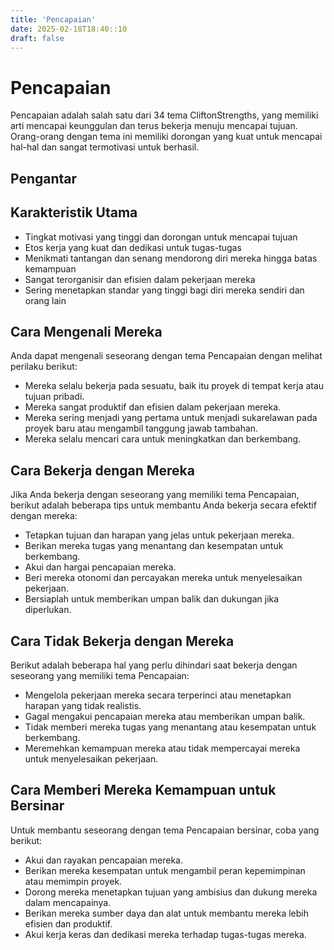 ```yaml
---
title: 'Pencapaian'
date: 2025-02-18T18:40::10
draft: false
---
```


# Pencapaian

Pencapaian adalah salah satu dari 34 tema CliftonStrengths, yang memiliki arti mencapai keunggulan dan terus bekerja menuju mencapai tujuan. Orang-orang dengan tema ini memiliki dorongan yang kuat untuk mencapai hal-hal dan sangat termotivasi untuk berhasil.

## Pengantar

## Karakteristik Utama

- Tingkat motivasi yang tinggi dan dorongan untuk mencapai tujuan
- Etos kerja yang kuat dan dedikasi untuk tugas-tugas
- Menikmati tantangan dan senang mendorong diri mereka hingga batas kemampuan
- Sangat terorganisir dan efisien dalam pekerjaan mereka
- Sering menetapkan standar yang tinggi bagi diri mereka sendiri dan orang lain

## Cara Mengenali Mereka

Anda dapat mengenali seseorang dengan tema Pencapaian dengan melihat perilaku berikut:

- Mereka selalu bekerja pada sesuatu, baik itu proyek di tempat kerja atau tujuan pribadi.
- Mereka sangat produktif dan efisien dalam pekerjaan mereka.
- Mereka sering menjadi yang pertama untuk menjadi sukarelawan pada proyek baru atau mengambil tanggung jawab tambahan.
- Mereka selalu mencari cara untuk meningkatkan dan berkembang.

## Cara Bekerja dengan Mereka

Jika Anda bekerja dengan seseorang yang memiliki tema Pencapaian, berikut adalah beberapa tips untuk membantu Anda bekerja secara efektif dengan mereka:

- Tetapkan tujuan dan harapan yang jelas untuk pekerjaan mereka.
- Berikan mereka tugas yang menantang dan kesempatan untuk berkembang.
- Akui dan hargai pencapaian mereka.
- Beri mereka otonomi dan percayakan mereka untuk menyelesaikan pekerjaan.
- Bersiaplah untuk memberikan umpan balik dan dukungan jika diperlukan.

## Cara Tidak Bekerja dengan Mereka

Berikut adalah beberapa hal yang perlu dihindari saat bekerja dengan seseorang yang memiliki tema Pencapaian:

- Mengelola pekerjaan mereka secara terperinci atau menetapkan harapan yang tidak realistis.
- Gagal mengakui pencapaian mereka atau memberikan umpan balik.
- Tidak memberi mereka tugas yang menantang atau kesempatan untuk berkembang.
- Meremehkan kemampuan mereka atau tidak mempercayai mereka untuk menyelesaikan pekerjaan.

## Cara Memberi Mereka Kemampuan untuk Bersinar

Untuk membantu seseorang dengan tema Pencapaian bersinar, coba yang berikut:

- Akui dan rayakan pencapaian mereka.
- Berikan mereka kesempatan untuk mengambil peran kepemimpinan atau memimpin proyek.
- Dorong mereka menetapkan tujuan yang ambisius dan dukung mereka dalam mencapainya.
- Berikan mereka sumber daya dan alat untuk membantu mereka lebih efisien dan produktif.
- Akui kerja keras dan dedikasi mereka terhadap tugas-tugas mereka.
